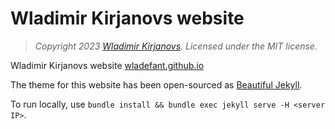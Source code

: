 # Wladimir Kirjanovs website

> *Copyright 2023 [Wladimir Kirjanovs](wladefant.github.io). Licensed under the MIT license.*

Wladimir Kirjanovs website [wladefant.github.io](wladefant.github.io)

The theme for this website has been open-sourced as [Beautiful Jekyll](https://beautifuljekyll.com/).

To run locally, use `bundle install && bundle exec jekyll serve -H <server IP>`.
